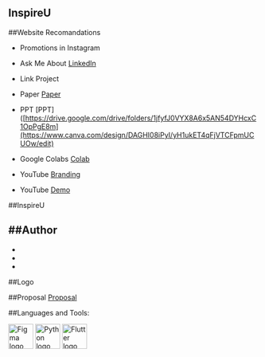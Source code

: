   ## InspireU
  
##Website Recomandations

- Promotions in Instagram

- Ask Me About [LinkedIn]()

- Link Project


- Paper  [Paper](https://drive.google.com/drive/folders/1jfyfJ0VYX8A6x5AN54DYHcxC1OpPgE8m)

- PPT [PPT]([https://drive.google.com/drive/folders/1jfyfJ0VYX8A6x5AN54DYHcxC1OpPgE8m](https://www.canva.com/design/DAGHI08iPyI/yH1ukET4qFjVTCFpmUCUOw/edit)

- Google Colabs [Colab]()

- YouTube  [Branding]()

- YouTube [Demo]()


##InspireU

##Author
-
-
-
-

##Logo

##Proposal
[Proposal](https://drive.google.com/drive/folders/1jfyfJ0VYX8A6x5AN54DYHcxC1OpPgE8m)

##Languages and Tools:

<img src="https://upload.wikimedia.org/wikipedia/commons/3/33/Figma-logo.svg" alt="Figma logo" width="50"/> <img src="https://upload.wikimedia.org/wikipedia/commons/c/c3/Python-logo-notext.svg" alt="Python logo" width="50"/> <img src="https://upload.wikimedia.org/wikipedia/commons/1/17/Google-flutter-logo.png" alt="Flutter logo" width="50"/>


